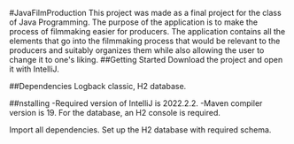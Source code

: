#JavaFilmProduction
This project was made as a final project for the class of Java Programming. The purpose of the application is to make the process of filmmaking easier for producers. The application contains all the elements that go into the filmmaking process that would be relevant to the producers and suitably organizes them while also allowing the user to change it to one's liking.
##Getting Started
Download the project and open it with IntelliJ.

##Dependencies
Logback classic, H2 database.

##nstalling
-Required version of IntelliJ is 2022.2.2. 
-Maven compiler version is 19. For the database, an H2 console is required.

Import all dependencies.
Set up the H2 database with required schema.
